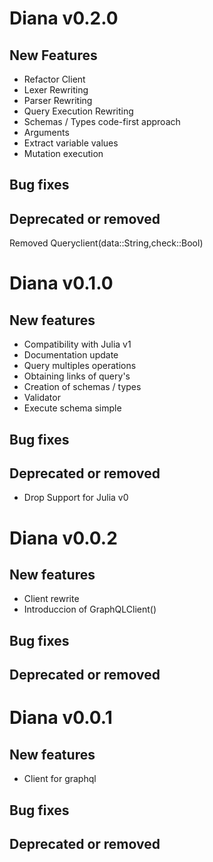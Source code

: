 # Diana v0.2.0

## New Features

  - Refactor Client
  - Lexer Rewriting
  - Parser Rewriting
  - Query Execution Rewriting
  - Schemas / Types code-first approach
  - Arguments
  - Extract variable values
  - Mutation execution

## Bug fixes

## Deprecated or removed
Removed Queryclient(data::String,check::Bool)
# Diana v0.1.0

## New features

  - Compatibility with Julia v1
  - Documentation update
  - Query multiples operations
  - Obtaining links of query's
  - Creation of schemas / types
  - Validator
  - Execute schema simple

## Bug fixes

## Deprecated or removed

  - Drop Support for Julia v0

# Diana v0.0.2

## New features

  - Client rewrite
  - Introduccion of GraphQLClient()

## Bug fixes

## Deprecated or removed

# Diana v0.0.1

## New features

  - Client for graphql

## Bug fixes

## Deprecated or removed
